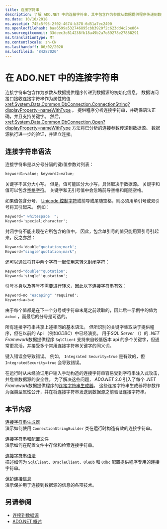 ```yaml
---
title: 连接字符串
description: 了解 ADO.NET 中的连接字符串，其中包含作为参数从数据提供程序传递到数据源的初始化信息。
ms.date: 10/10/2018
ms.assetid: 745c5f95-2f02-4674-b378-6d51a7ec2490
ms.openlocfilehash: baa6599a532746895cbb3920f2c623dd4c2be864
ms.sourcegitcommit: 33deec3e814238fb18a49b2a7e89278e27888291
ms.translationtype: MT
ms.contentlocale: zh-CN
ms.lasthandoff: 06/02/2020
ms.locfileid: "84287020"
---
```

# <a name="connection-strings-in-adonet"></a>在 ADO.NET 中的连接字符串

连接字符串包含作为参数从数据提供程序传递到数据源的初始化信息。 数据访问接口接收连接字符串作为属性的值 <xref:System.Data.Common.DbConnection.ConnectionString?displayProperty=nameWithType> 。 提供程序分析连接字符串，并确保语法正确，并且支持关键字。 然后， <xref:System.Data.Common.DbConnection.Open?displayProperty=nameWithType> 方法将已分析的连接参数传递到数据源。 数据源执行进一步的验证，并建立连接。

## <a name="connection-string-syntax"></a>连接字符串语法

连接字符串是以分号分隔的键/值参数对列表：

```csharp
keyword1=value; keyword2=value;
```

关键字不区分大小写。 但是，值可能区分大小写，具体取决于数据源。 关键字和值可以包含[空格字符](https://en.wikipedia.org/wiki/Whitespace_character#Unicode)。 关键字和无引号值中会忽略前导空格和尾随空格。

如果值包含分号、 [Unicode 控制字符](https://en.wikipedia.org/wiki/Unicode_control_characters)或前导或尾随空格，则必须用单引号或双引号将其引起来。 例如：

```csharp
Keyword=" whitespace  ";
Keyword='special;character';
```

封闭字符不能出现在它所包含的值中。 因此，包含单引号的值只能用双引号引起来，反之亦然：

```csharp
Keyword='double"quotation;mark';
Keyword="single'quotation;mark";
```

还可以通过将其中两个字符一起使用来转义封闭字符：

```csharp
Keyword="double""quotation";
Keyword='single''quotation';
```

引号本身以及等号不需要进行转义，因此以下连接字符串有效：

```csharp
Keyword=no "escaping" 'required';
Keyword=a=b=c
```

由于每个值都是在下一个分号或字符串末尾之前读取的，因此后一示例中的值为 `a=b=c` ，而最后的分号是可选的。

所有连接字符串共享上述相同的基本语法。 但所识别的关键字集取决于提供程序，但在以前的 Api （例如*ODBC*）中已经演变。 用于*SQL Server* （）的 *.NET Framework*数据提供程序 `SqlClient` 支持来自较低版本 api 的多个关键字，但通常更灵活，并接受多个常用连接字符串关键字的同义词。

键入错误会导致错误。 例如， `Integrated Security=true` 是有效的，但 `IntegratedSecurity=true` 会导致错误。

在运行时从未经验证用户输入手动构造的连接字符串容易受到字符串注入式攻击，并危害数据源的安全性。 为了解决这些问题， *ADO.NET* 2.0 引入了每个 *.NET Framework*数据提供程序的[连接字符串生成器](connection-string-builders.md)。 这些连接字符串生成器将参数作为强类型属性公开，并在将连接字符串发送到数据源之前验证连接字符串。

## <a name="in-this-section"></a>本节内容

[连接字符串生成器](connection-string-builders.md)\
演示如何使用 `ConnectionStringBuilder` 类在运行时构造有效的连接字符串。

[连接字符串和配置文件](connection-strings-and-configuration-files.md)\
演示如何在配置文件中存储和检索连接字符串。

[连接字符串语法](connection-string-syntax.md)\
描述如何为 `SqlClient`、`OracleClient`、`OleDb` 和 `Odbc` 配置提供程序专用的连接字符串。

[保护连接信息](protecting-connection-information.md)\
演示保护用于连接到数据源的信息的各项技术。

## <a name="see-also"></a>另请参阅

- [连接到数据源](/cpp/data/odbc/connecting-to-a-data-source)
- [ADO.NET 概述](ado-net-overview.md)
